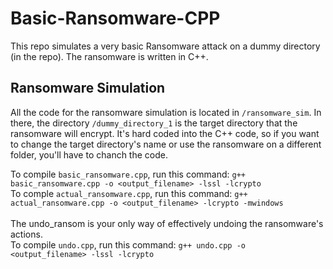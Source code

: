 # Basic-Ransomware-CPP
This repo simulates a very basic Ransomware attack on a dummy directory (in the repo). The ransomware is written in C++.

## Ransomware Simulation

All the code for the ransomware simulation is located in `/ransomware_sim`. In there, the directory `/dummy_directory_1` is the target directory that the ransomware will encrypt. It's hard coded into the C++ code, so if you want to change the target directory's name or use the ransomware on a different folder, you'll have to chanch the code. </br>

To compile `basic_ransomware.cpp`, run this command: `g++ basic_ransomware.cpp -o <output_filename> -lssl -lcrypto` </br>
To comple `actual_ransomware.cpp`, run this command: `g++ actual_ransomware.cpp -o <output_filename> -lcrypto -mwindows` </br>
 </br>
The undo_ransom is your only way of effectively undoing the ransomware's actions.  </br>
To compile `undo.cpp`, run this command: `g++ undo.cpp -o <output_filename> -lssl -lcrypto`

[comment]: <> (Talk about prerequisites next, and the purpose of each folder. Prerequisites are C++ and g++ and OpenSSL.)
